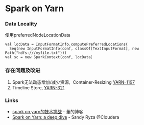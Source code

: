 # Spark on Yarn


### Data Locality
使用preferredNodeLocationData

    val locData = InputFormatInfo.computePreferredLocations(
      Seq(new InputFormatInfo(conf, classOf[TextInputFormat], new Path("hdfs:///myfile.txt")))
    val sc = new SparkContext(conf, locData)


### 存在问题及改进
1. Spark无法动态增加/减少资源，Container-Resizing [YARN-1197](https://issues.apache.org/jira/browse/YARN-1197)
2. Timeline Store, [YARN-321](https://issues.apache.org/jira/browse/YARN-321)


### Links
- [spark on yarn的技术挑战](http://dongxicheng.org/framework-on-yarn/spark-on-yarn-challenge/) - 董的博客
- [Spark on Yarn: a deep dive](http://www.chinastor.org/upload/2014-07/14070710043699.pdf) - Sandy Ryza @Cloudera


